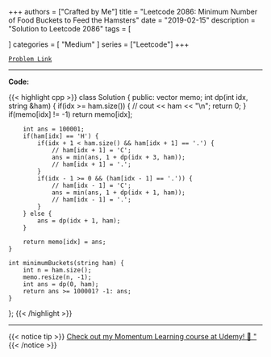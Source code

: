 
+++
authors = ["Crafted by Me"]
title = "Leetcode 2086: Minimum Number of Food Buckets to Feed the Hamsters"
date = "2019-02-15"
description = "Solution to Leetcode 2086"
tags = [
    
]
categories = [
    "Medium"
]
series = ["Leetcode"]
+++



[`Problem Link`](https://leetcode.com/problems/minimum-number-of-food-buckets-to-feed-the-hamsters/description/)

---

**Code:**

{{< highlight cpp >}}
class Solution {
public:
    vector<int> memo;
    int dp(int idx, string &ham) {
        if(idx >= ham.size()) {
            // cout << ham << "\n";
            return 0;
        }
        if(memo[idx] != -1) return memo[idx];
        
        int ans = 100001;
        if(ham[idx] == 'H') {
            if(idx + 1 < ham.size() && ham[idx + 1] == '.') {
                // ham[idx + 1] = 'C';
                ans = min(ans, 1 + dp(idx + 3, ham));
                // ham[idx + 1] = '.';
            }
            if(idx - 1 >= 0 && (ham[idx - 1] == '.')) {
                // ham[idx - 1] = 'C';
                ans = min(ans, 1 + dp(idx + 1, ham));
                // ham[idx - 1] = '.';                    
            }
        } else {
            ans = dp(idx + 1, ham);
        }
        
        return memo[idx] = ans;
    }
    
    int minimumBuckets(string ham) {
        int n = ham.size();
        memo.resize(n, -1);
        int ans = dp(0, ham);
        return ans >= 100001? -1: ans;
    }
};
{{< /highlight >}}



---



{{< notice tip >}}
[Check out my Momentum Learning course at Udemy! 🚀 "](https://www.udemy.com/course/blind-75-the-data-structures-and-algorithms-essentials/)
{{< /notice >}}

